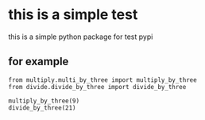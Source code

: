 # this is a simple test

this is a simple python package for test pypi

## for example

```
from multiply.multi_by_three import multiply_by_three
from divide.divide_by_three import divide_by_three

multiply_by_three(9)
divide_by_three(21)
```